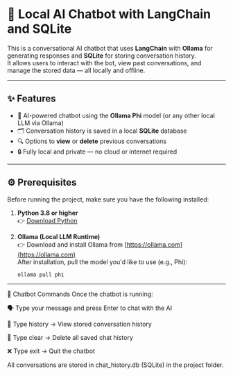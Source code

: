 # 🧠 Local AI Chatbot with LangChain and SQLite

This is a conversational AI chatbot that uses **LangChain** with **Ollama** for generating responses and **SQLite** for storing conversation history.  
It allows users to interact with the bot, view past conversations, and manage the stored data — all locally and offline.

---

## ✨ Features

- 🤖 AI-powered chatbot using the **Ollama Phi** model (or any other local LLM via Ollama)
- 🗂️ Conversation history is saved in a local **SQLite** database
- 🔍 Options to **view** or **delete** previous conversations
- 🔒 Fully local and private — no cloud or internet required

---

## ⚙️ Prerequisites

Before running the project, make sure you have the following installed:

1. **Python 3.8 or higher**  
   👉 [Download Python](https://www.python.org/downloads/)

2. **Ollama (Local LLM Runtime)**  
   👉 Download and install Ollama from [https://ollama.com](https://ollama.com)  
   After installation, pull the model you'd like to use (e.g., Phi):
   ```bash
   ollama pull phi
   
---

💬 Chatbot Commands
Once the chatbot is running:

🗣️ Type your message and press Enter to chat with the AI

📜 Type history → View stored conversation history

🧹 Type clear → Delete all saved chat history

❌ Type exit → Quit the chatbot

All conversations are stored in chat_history.db (SQLite) in the project folder.
